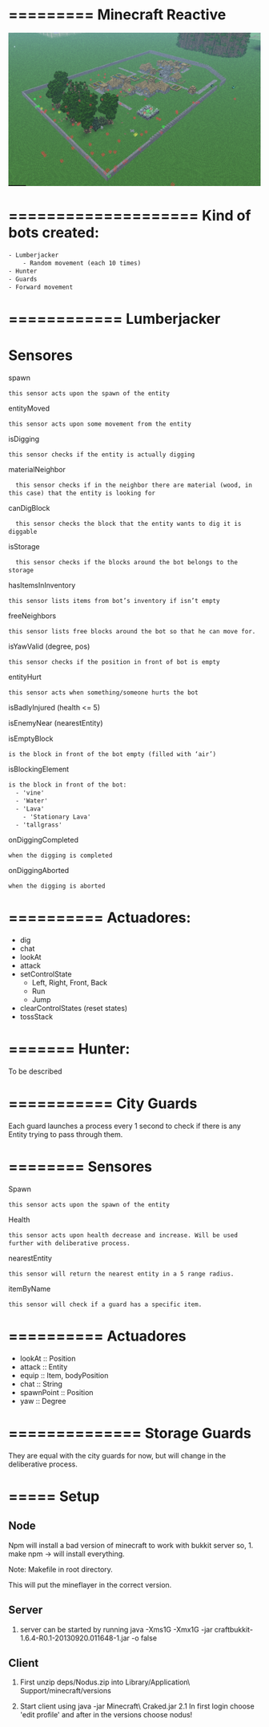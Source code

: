 =========
Minecraft Reactive
=========

![alt tag](https://raw.githubusercontent.com/montoias/aasma/master/minecraft.png?token=1915774__eyJzY29wZSI6IlJhd0Jsb2I6bW9udG9pYXMvYWFzbWEvbWFzdGVyL21pbmVjcmFmdC5wbmciLCJleHBpcmVzIjoxMzk5MjU0OTQ2fQ%3D%3D--6bee8a2715ea6d2f5c2ea9e2434a5ea0e5a85fd0)

====================
Kind of bots created:
====================

	- Lumberjacker
		- Random movement (each 10 times)
	- Hunter
	- Guards
	- Forward movement

============
Lumberjacker
============

Sensores 
========

  spawn
    
    this sensor acts upon the spawn of the entity

  entityMoved
    
    this sensor acts upon some movement from the entity

  isDigging
  
    this sensor checks if the entity is actually digging 

  materialNeighbor

      this sensor checks if in the neighbor there are material (wood, in this case) that the entity is looking for 

  canDigBlock
      
      this sensor checks the block that the entity wants to dig it is diggable

  isStorage 
      
      this sensor checks if the blocks around the bot belongs to the storage

  hasItemsInInventory
  
    this sensor lists items from bot’s inventory if isn’t empty

  freeNeighbors
    
    this sensor lists free blocks around the bot so that he can move for.

  isYawValid (degree, pos)
  
    this sensor checks if the position in front of bot is empty

  entityHurt
  
    this sensor acts when something/someone hurts the bot

  isBadlyInjured (health <= 5) 

  isEnemyNear (nearestEntity) 
	
  isEmptyBlock
    
    is the block in front of the bot empty (filled with ‘air’)

  isBlockingElement 
  
    is the block in front of the bot:	
      - 'vine'
      - 'Water'
      - 'Lava'
	    - 'Stationary Lava'
      - 'tallgrass'

  onDiggingCompleted
    
    when the digging is completed

  onDiggingAborted
  
    when the digging is aborted 
    
    
    
==========
Actuadores:
==========
- dig
- chat
- lookAt
- attack
-  setControlState
	- Left, Right, Front, Back
	- Run
	- Jump
- clearControlStates (reset states)
- tossStack
    
=======
Hunter:
=======

To be described
    
===========
City Guards
===========

Each guard launches a process every 1 second to check if there is any Entity trying to pass through them.

========
Sensores
========

Spawn
	
	this sensor acts upon the spawn of the entity

Health

	this sensor acts upon health decrease and increase. Will be used further with deliberative process.

nearestEntity
	
	this sensor will return the nearest entity in a 5 range radius.

itemByName
 	
 	this sensor will check if a guard has a specific item.

==========
Actuadores
==========
- lookAt :: Position
- attack  :: Entity
- equip :: Item, bodyPosition 
- chat :: String
- spawnPoint :: Position
- yaw :: Degree

==============
Storage Guards
==============

They are equal with the city guards for now, but will change in the deliberative process.


=====
Setup
=====

Node
-----
  Npm will install a bad version of minecraft to work with bukkit server so,
    1. make npm -> will install everything.
  
  Note: Makefile in root directory.
  
  This will put the mineflayer in the correct version.

Server
------

  1. server can be started by running java -Xms1G -Xmx1G -jar craftbukkit-1.6.4-R0.1-20130920.011648-1.jar -o false

Client
-------
  1. First unzip deps/Nodus.zip into Library/Application\ Support/minecraft/versions

  2. Start client using java -jar Minecraft\ Craked.jar
  2.1 In first login choose 'edit profile' and after in the versions choose nodus!
